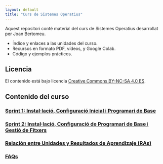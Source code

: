 ```yaml
---
layout: default
title: "Curs de Sistemes Operatius"
---
```


Aquest repositori conté material del curs de Sistemes Operatius desarrollat per Joan Bertomeu.

- Índice y enlaces a las unidades del curso.
- Recursos en formato PDF, vídeos, y Google Colab.
- Código y ejemplos prácticos.

## Licencia

El contenido está bajo licencia [Creative Commons BY-NC-SA 4.0 ES](LICENSE.md).

## Contenido del curso

### [Sprint 1: Instal·lació, Configuració Inicial i Programari de Base](unidad1/unidad1.md)  
### [Sprint 2: Instal·lació, Configuració de Programari de Base i Gestió de Fitxers](unidad2/unidad2.md)  


### [Relación entre Unidades y Resultados de Aprendizaje (RAs)](ras.md)  

### [FAQs](faqs/faqs.md)  
